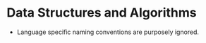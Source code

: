 # Data Structures and Algorithms
 


+ Language specific naming conventions are purposely ignored.  